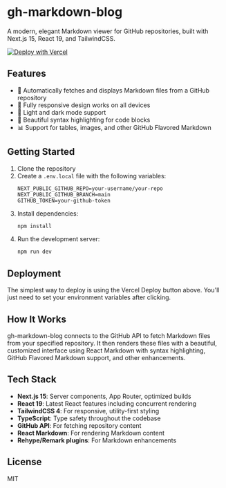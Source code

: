 # gh-markdown-blog

A modern, elegant Markdown viewer for GitHub repositories, built with Next.js 15, React 19, and TailwindCSS.

[![Deploy with Vercel](https://vercel.com/button)](https://vercel.com/new/clone?repository-url=https%3A%2F%2Fgithub.com%2Fjamierpond%2Fgh-markdown-blog)

## Features

- 🔄 Automatically fetches and displays Markdown files from a GitHub repository
- 📱 Fully responsive design works on all devices
- 🌙 Light and dark mode support
- 🎨 Beautiful syntax highlighting for code blocks
- 📊 Support for tables, images, and other GitHub Flavored Markdown

## Getting Started

1. Clone the repository
2. Create a `.env.local` file with the following variables:
   ```
   NEXT_PUBLIC_GITHUB_REPO=your-username/your-repo
   NEXT_PUBLIC_GITHUB_BRANCH=main
   GITHUB_TOKEN=your-github-token
   ```
3. Install dependencies:
   ```bash
   npm install
   ```
4. Run the development server:
   ```bash
   npm run dev
   ```

## Deployment

The simplest way to deploy is using the Vercel Deploy button above. You'll just need to set your environment variables after clicking.

## How It Works

gh-markdown-blog connects to the GitHub API to fetch Markdown files from your specified repository. It then renders these files with a beautiful, customized interface using React Markdown with syntax highlighting, GitHub Flavored Markdown support, and other enhancements.

## Tech Stack

- **Next.js 15**: Server components, App Router, optimized builds
- **React 19**: Latest React features including concurrent rendering
- **TailwindCSS 4**: For responsive, utility-first styling
- **TypeScript**: Type safety throughout the codebase
- **GitHub API**: For fetching repository content
- **React Markdown**: For rendering Markdown content
- **Rehype/Remark plugins**: For Markdown enhancements

## License

MIT